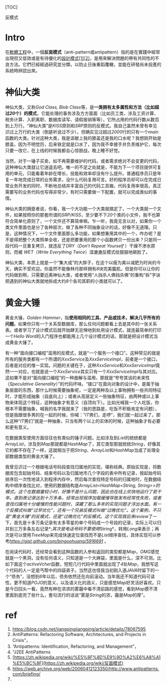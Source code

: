 [TOC]

反模式

# Intro

在[軟體工程](https://zh.wikipedia.org/wiki/软件工程)中，一個**反面模式**（anti-pattern或antipattern）指的是在實踐中經常出現但又低效或是有待優化的[設計模式](https://zh.wikipedia.org/wiki/设计模式)[[1\]](https://zh.wikipedia.org/wiki/反面模式#cite_note-1)[[2\]](https://zh.wikipedia.org/wiki/反面模式#cite_note-2)，是用來解決問題的帶有共同性的不良方法。它們已經經過研究並分類，以防止日後重蹈覆轍，並能在研發尚未投產的系統時辨認出來。

# 神仙大类

神仙大类，又称*God Class, Blob Class*等，是**一类拥有太多属性和方法（比如超过*20*个）的模式**，它能处理的事务涉及方方面面（比如员工类，涉及工资计算、税务计算、入职离职、数据库读写、请假报销等等），它所占用的代码行数从数百到上万行。“神仙大类”是*KISS*原则和*SRP*原则的反模式。我自己虽然未曾有幸见识过上万行的大类（倒是听说过不少），但确实见过超过*2000*行的只有一个*main*函数的大类。针对这种大类，我是该献上我的膝盖还是我的口水呢？我想刚开始是膝盖，因为不明觉历，后来铁定就是口水了，因为我不幸接手并负责维护它，每次只要一改它，在上线的时候我都会心惊胆战，晚上睡不好觉。 

当然，对于一锤子买卖，如不再需要维护的代码，或者需求绝对不会变更的代码，这种神仙大类就让它逍遥去吧。唯一的不足之处就是，不能为下一个项目提供可复用的单元，只能看着年龄在增长，技能和效率却没有什么提升。普通程序员只是年复一年地完成日常的业务需求，没什么代码复用可言。好的程序员却可以在完成日常业务开发的同时，不断地总结并丰富自己的代码工具箱，代码复用率很高，真正需要写的业务代码也写得非常少，有时只需要做一下配置，就可以完成类似的事情。 

神仙大类的拥趸者说，你看，我一个大功能一个大类就搞定了，一个大类就一个文件，如果按照你的那套所谓的*SRP/KISS*，至少要不下*20*个类的小文件，我不也算符合简单化原则了，一个文件还不算简单嘛。乍一听，我竟无言以对，如果你一个类文件里面也是分了各种层次，做了各种不同抽象设计的话，好像不无道理。只是，这种情况下，一个文件里面那么多功能，如果想重用其中的一个，咋办呢？是不是得把整个大类照单全收，还是把要重用的那个小函数拷贝一份出来？只是同一段代码一旦重复拷贝，就违反了*DRY*（*Don*’*t Repeat Yourself* ）干燥不渗水原则，而被 *WET*（*Write Everything Twice*）湿漉漉反模式给狠狠地砸脸了。 

神仙大类，本质上就是一个“集大成”的大胖子，在这个以瘦为美以减肥为时尚的今天，确实不受欢迎。你虽然不能像林丹那样拥有*8*块完美腹肌，但是你可以让你的代码做到啊，只需要远离神仙大类，或者使用“人挡杀人佛挡杀佛”的重构“拆”字诀把遇到的神仙大类就地拆成大约*8*个各司其职的小类就可以了。 

# 黄金大锤

黄金大锤，*Golden Hammer*，指**使用相同的工具、产品或技术，解决几乎所有的问题**。如果你只有一个关系型数据库，那么任何问题都看上去是其中的一张关系表。或者学习了设计模式后就开始肆无忌惮地到处用设计模式，就连最简单的打印一个*Hello Word*的入门程序也都能用上几个设计模式的话，那就是把设计模式当成黄金大锤了。 

有一种“面向接口编程”滥用的反模式，就是“一个服务一个接口”。这种常见的就是所有的服务类都有一个所谓的*XxxService*及*XxxServiceImpl*，前者是一个接口，后者是对应的惟一实现。问题的关键在于，这种*XxxService*和*XxxServiceImpl*竟然一一对应，也就是说一个*XxxService*其实只有一个*XxxServiceImpl*与其对应。这如果不是对“面向接口编程”的一种曲解与滥用，那就是“夸夸其谈的未来性（*Speculative Generality*）”的代码坏味。“接口”在面向对象的设计中，是属于抽象层面的东西，那什么时候需要抽象呢，一定是两种及以上事物拥有一些共同特征时，才能形成抽象（自底向上）；或者从高层定义一些抽象特征，由两种或以上事物来体现这个特征，这种抽象才有意义（自顶向下）。比如光喊我一个人吃饭，你根本不需要抽象，喊我的名字我就来了（我的思路是，吃饭不积极肯定有问题），但是我跟很多男的在一起的时候，你喊：“*IT*男们，走啰”，我们就一起过来了。那么这种“*IT*男们”就是一种抽象，只当有两个以上的实体的时候，这种抽象才有必要和更有意义。 



在数据类型使用方面往往也有类似的锤子问题。比如涉及到*List*的统统都是*ArrayList*，涉及到*Map*那就都是*HashMap*了，其它类型那就统统*String*，好像其它的都不存在了一样，这就相当于把*String*、*ArrayList*和*HashMap*当成了处理全部数据类型的黄金大锤了。 

我曾见识过一个根据电话号码段查找归属地的实现，堪称经典。原始实现是，将数据库包含起始号码、结束号码以及归属地市几个字段的表中所有记录，按起始号码排序后一次性地读入到程序内存中，然后每次查找特定号码的归属地时，在数据结构中顺序查找比对，使用的数据结构是*ArrayList<HashMap<String, String>>*的模式。这个在数据量较小时，好像不是什么问题，因此也在线上欢快地运行了若干年。直到表记录达到十万多条，经常出现程序加载缓慢导致发布经常性失败，或者查找归属地十分缓慢的性能问题时，深藏了那么多年的实现问题才浮出水面。有一个反模式叫做“过早优化”，还有一个兄弟反模式叫做“过晚优化”。这个案例，不只是“黄金大锤”的反模式，还是“过晚优化”的反模式。这个实现我后来*review*了一下，首先是十多万条记录有太多零星的单个号码成一个号段的记录，实际上可以归并到三万多条左右记录*;*其次是电话号码不要使用*String*，转用*Long*来表示；再次是可以使用*TreeMap*来完成快速定位查找而不是*List*顺序查找，具体实现可以参考*https://gist.github.com/bingoohuang/5916691* 。 

在阅读代码时，还经常会看到这种函数的入参和返回的类型都是*Map*，*OMG*感觉就是一个黑洞，没有任何语义，只知道是一个大麻袋，里面是什么，深不可测。比如下面这个*activeVcher*函数，短短几行代码中里面就出现了*4*处*Map*，我想写这个代码的人一定是丐帮中的四袋弟子。当然这也怪我当初刚入道*JAVA*时留下的一个“债务”，没想到*6*年以后，债务依然还在向前滚动。当年我还不知道代码可读性，更不知道*POJO*的意义，以及语义化的涵义，只是感觉*Map*好灵活好喜欢。只是今日回头一看，竟然有种在浓浓的雾霾中看不清前路的感觉，看到*Map*摸不清里面到底兜了些什么，套句流行的话说“雾是*String*的浓，霾是*Map*的厚”。

# ref

1. https://blog.csdn.net/jiangpingjiangping/article/details/78067595
2. AntiPatterns: Refactoring Software, Architectures, and Projects in Crisis”，
3.  “Antipatterns: Identification, Refactoring, and Management”，
4.  “J2EE AntiPatterns
5. [https://zh.wikipedia.org/wiki/%E5%8F%8D%E9%9D%A2%E6%A8%A1%E5%BC%8F](https://zh.wikipedia.org/wiki/反面模式)
6. https://web.archive.org/web/20060412123350/http://www.antipatterns.com/briefing/
7. 